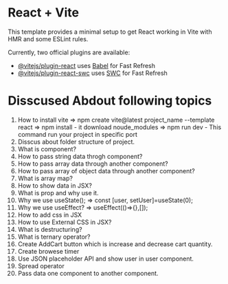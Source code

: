 # React + Vite

This template provides a minimal setup to get React working in Vite with HMR and some ESLint rules.

Currently, two official plugins are available:

- [@vitejs/plugin-react](https://github.com/vitejs/vite-plugin-react/blob/main/packages/plugin-react/README.md) uses [Babel](https://babeljs.io/) for Fast Refresh
- [@vitejs/plugin-react-swc](https://github.com/vitejs/vite-plugin-react-swc) uses [SWC](https://swc.rs/) for Fast Refresh

# Disscused Abdout following topics
1. How to install vite
    => npm create vite@latest project_name --template react
    => npm install - it download noude_modules
    => npm run dev - This command run your project in specific port 
2. Disscus about folder structure of project.
3. What is component?
4. How to pass string data throgh component?
5. How to pass array data through another component?
6. How to pass array of object data through another component?
7. What is array map?
8. How to show data in JSX?
9. What is prop and why use it.
10. Why we use useState();
    => const [user, setUser]=useState(0);
11. Why we use useEffect?
    => useEffect(()=>{},[]);
12. How to add css in JSX
13. How to use External CSS in JSX?
14. What is destructuring?
15. What is ternary operator?
16. Create AddCart button which is increase and decrease cart quantity.
17. Create browese timer
18. Use JSON placeholder API and show user in user component.
19. Spread operator
20. Pass data one component to another component.


